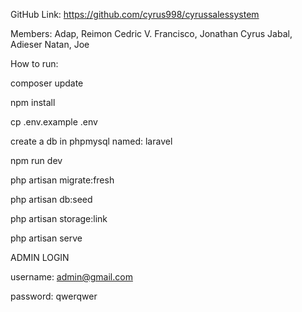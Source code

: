 GitHub Link: https://github.com/cyrus998/cyrussalessystem

Members:
Adap, Reimon Cedric V.
Francisco, Jonathan Cyrus
Jabal, Adieser
Natan, Joe

How to run:

composer update

npm install

cp .env.example .env

create a db in phpmysql named: laravel

npm run dev

php artisan migrate:fresh

php artisan db:seed

php artisan storage:link

php artisan serve


ADMIN LOGIN

username: admin@gmail.com

password: qwerqwer
